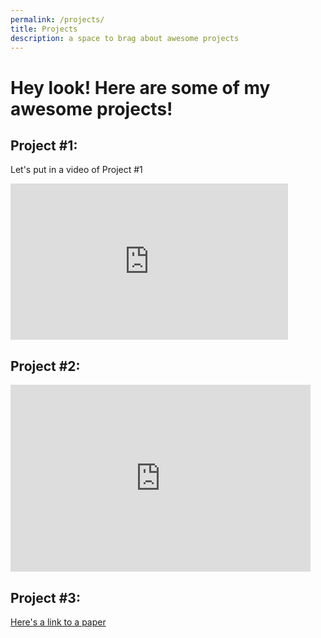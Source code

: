 ```yaml
---
permalink: /projects/
title: Projects
description: a space to brag about awesome projects
---
```

# Hey look! Here are some of my awesome projects!

## Project #1:

Let's put in a video of Project #1
<iframe width="444" height="250" src="https://www.youtube.com/embed/iPD4Rc4r1Aw" title="YouTube video player" frameborder="0" allow="accelerometer; autoplay; clipboard-write; encrypted-media; gyroscope; picture-in-picture" allowfullscreen></iframe>

## Project #2:
<iframe src="https://docs.google.com/presentation/d/e/2PACX-1vRkw269bjDnj68bYQkjYnUwzwkuSaUx9lmgbIdFCDoqmuXfSo6EurGY45-A_Ir0FAqyBYz4S-F9GuYw/embed?start=false&loop=false&delayms=3000" frameborder="0" width="480" height="299" allowfullscreen="true" mozallowfullscreen="true" webkitallowfullscreen="true"></iframe>

## Project #3:
[Here's a link to a paper](https://asu.pure.elsevier.com/en/publications/whistle-blowing-asrs-evaluating-the-need-for-more-inclusive-autom/fingerprints/)


